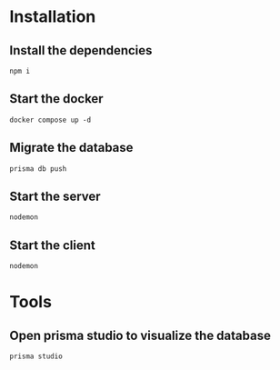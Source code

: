 # Installation

## Install the dependencies
```npm i```

## Start the docker
```docker compose up -d```

## Migrate the database
```prisma db push```

## Start the server
 ```nodemon```

## Start the client
```nodemon```

# Tools

## Open prisma studio to visualize the database

```prisma studio```
